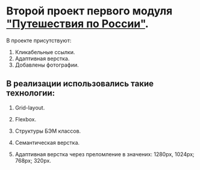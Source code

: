 # Второй проект первого модуля ["Путешествия по России"](https://sanyazola.github.io/russian-travel/).

В проекте присутствуют:

1. Кликабельные ссылки.
2. Адаптивная верстка.
3. Добавлены фотографии.

## В реализации использовались такие технологии:

1. Grid-layout.

2. Flexbox.

3. Структуры БЭМ классов.

4. Семантическая верстка.

5. Адаптивная верстка через преломление в значених: 1280px, 1024px; 768px; 320px.
